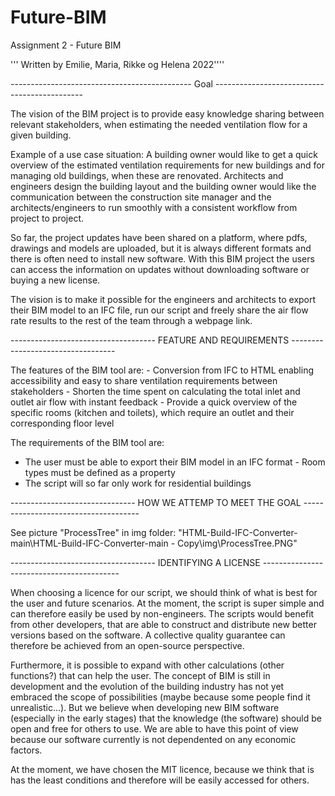 # Future-BIM
Assignment 2 - Future BIM

''' Written by Emilie, Maria, Rikke og Helena 2022''''

--------------------------------------------- Goal ---------------------------------------------

The vision of the BIM project is to provide easy knowledge sharing between relevant stakeholders, when estimating the needed ventilation flow for a given building.

Example of a use case situation: A building owner would like to get a quick overview of the estimated ventilation requirements for new buildings and for managing old buildings, when these are renovated. Architects and engineers design the building layout and the building owner would like the communication between the construction site manager and the architects/engineers to run smoothly with a consistent workflow from project to project.

So far, the project updates have been shared on a platform, where pdfs, drawings and models are uploaded, but it is always different formats and there is often need to install new software.
With this BIM project the users can access the information on updates without downloading software or buying a new license.

The vision is to make it possible for the engineers and architects to export their BIM model to an IFC file, run our script and freely share the air flow rate results to the rest of the team through a webpage link.

------------------------------------ FEATURE AND REQUIREMENTS ----------------------------------

The features of the BIM tool are: - Conversion from IFC to HTML enabling accessibility and easy to share ventilation requirements between stakeholders - Shorten the time spent on calculating the total inlet and outlet air flow with instant feedback - Provide a quick overview of the specific rooms (kitchen and toilets), which require an outlet and their corresponding floor level

The requirements of the BIM tool are:
- The user must be able to export their BIM model in an IFC format - Room types must be defined as a property
- The script will so far only work for residential buildings

------------------------------- HOW WE ATTEMP TO MEET THE GOAL -------------------------------------

See picture "ProcessTree" in img folder: "HTML-Build-IFC-Converter-main\HTML-Build-IFC-Converter-main - Copy\img\ProcessTree.PNG"

------------------------------------ IDENTIFYING A LICENSE ------------------------------------------

When choosing a licence for our script, we should think of what is best for the user and future scenarios. At the moment, the script is super simple and can therefore easily be used by non-engineers. The scripts would benefit from other developers, that are able to construct and distribute new better versions based on the software. A collective quality guarantee can therefore be achieved from an open-source perspective.

Furthermore, it is possible to expand with other calculations (other functions?) that can help the user. The concept of BIM is still in development and the evolution of the building industry has not yet embraced the scope of possibilities (maybe because some people find it unrealistic…). But we believe when developing new BIM software (especially in the early stages) that the knowledge (the software) should be open and free for others to use. We are able to have this point of view because our software currently is not dependented on any economic factors.

At the moment, we have chosen the MIT licence, because we think that is has the least conditions and therefore will be easily accessed for others.
